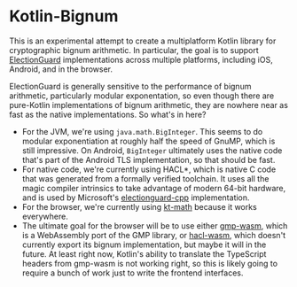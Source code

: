 # Kotlin-Bignum
This is an experimental attempt to create a multiplatform Kotlin library for cryptographic bignum arithmetic.
In particular, the goal is to support [ElectionGuard](https://github.com/microsoft/electionguard) implementations
across multiple platforms, including iOS, Android, and in the browser.

ElectionGuard is generally sensitive to the performance of bignum arithmetic, particularly modular exponentation, so
even though there are pure-Kotlin implementations of bignum arithmetic, they are nowhere near as fast as the
native implementations. So what's in here?

- For the JVM, we're using `java.math.BigInteger`. This seems to do modular exponentiation at roughly half the
  speed of GnuMP, which is still impressive. On Android, `BigInteger` ultimately uses the native code that's part
  of the Android TLS implementation, so that should be fast.
- For native code, we're currently using HACL*, which is native C code that was generated from a formally verified toolchain.
  It uses all the magic compiler intrinsics to take advantage of modern 64-bit hardware, and is used by Microsoft's
  [electionguard-cpp](ihttps://github.com/microsoft/electionguard-cpp/tree/main/src/kremlin) implementation.
- For the browser, we're currently using [kt-math](https://github.com/gciatto/kt-math) because it works everywhere.
- The ultimate goal for the browser will be to use either [gmp-wasm](https://github.com/Daninet/gmp-wasm), which
  is a WebAssembly port of the GMP library, or [hacl-wasm](https://www.npmjs.com/package/hacl-wasm), which doesn't
  currently export its bignum implementation, but maybe it will in the future. At least right now, Kotlin's ability to translate
  the TypeScript headers from gmp-wasm is not working right, so this is likely going to require a bunch of work
  just to write the frontend interfaces.
